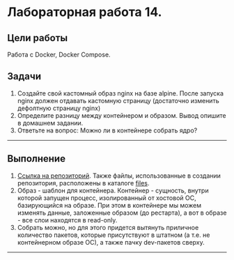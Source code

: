 # Лабораторная работа 14.

## Цели работы

Работа с Docker, Docker Compose.

## Задачи

1. Создайте свой кастомный образ nginx на базе alpine. После запуска nginx должен
отдавать кастомную страницу (достаточно изменить дефолтную страницу nginx)
2. Определите разницу между контейнером и образом. Вывод опишите в домашнем задании.
3. Ответьте на вопрос: Можно ли в контейнере собрать ядро?


---

## Выполнение

1. [Ссылка на репозиторий](https://hub.docker.com/repository/docker/4xlan/tmp-otus-l14-lab). Также файлы, использованные в создании репозитория, расположены в каталоге [files](./files).
2. Образ - шаблон для контейнера. Контейнер - сущность, внутри которой запущен процесс, изолированный от хостовой ОС, базирующийся на образе. При этом в контейнере мы можем изменять данные, заложенные образом (до рестарта), а вот в образе - все слои находятся в read-only.
3. Собрать можно, но для этого придется вытянуть приличное количество пакетов, которые присутствуют в штатном (а т.е. не контейнерном образе ОС), а также пачку dev-пакетов сверху. 

---
